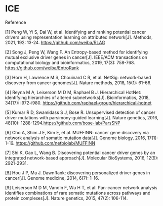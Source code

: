 # ICE


Reference

[1] Peng W, Yi S, Dai W, et al. Identifying and ranking potential cancer drivers using representation learning on attributed network[J]. Methods, 2021, 192: 13-24. https://github.com/weiba/RLAG 

[2] Song J, Peng W, Wang F. An Entropy-based method for identifying mutual exclusive driver genes in cancer[J]. IEEE/ACM transactions on computational biology and bioinformatics, 2019, 17(3): 758-768. https://github.com/weiba/EntroRank

[3] Horn H, Lawrence M S, Chouinard C R, et al. NetSig: network-based discovery from cancer genomes[J]. Nature methods, 2018, 15(1): 61-66.

[4] Reyna M A, Leiserson M D M, Raphael B J. Hierarchical HotNet: identifying hierarchies of altered subnetworks[J]. Bioinformatics, 2018, 34(17): i972-i980. https://github.com/raphael-group/hierarchical-hotnet

[5] Kumar R D, Swamidass S J, Bose R. Unsupervised detection of cancer driver mutations with parsimony-guided learning[J]. Nature genetics, 2016, 48(10): 1288-1294.https://github.com/bose-lab/ParsSNP

[6] Cho A, Shim J E, Kim E, et al. MUFFINN: cancer gene discovery via network analysis of somatic mutation data[J]. Genome biology, 2016, 17(1): 1-16. https://github.com/netbiolab/MUFFINN

[7] Shi K, Gao L, Wang B. Discovering potential cancer driver genes by an integrated network-based approach[J]. Molecular BioSystems, 2016, 12(9): 2921-2931.

[8] Hou J P, Ma J. DawnRank: discovering personalized driver genes in cancer[J]. Genome medicine, 2014, 6(7): 1-16.

[9] Leiserson M D M, Vandin F, Wu H T, et al. Pan-cancer network analysis identifies combinations of rare somatic mutations across pathways and protein complexes[J]. Nature genetics, 2015, 47(2): 106-114.
